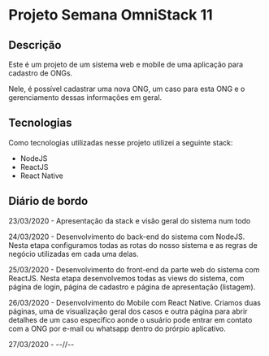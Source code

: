 # Projeto Semana OmniStack 11

## Descrição

Este é um projeto de um sistema web e mobile de uma aplicação para cadastro de ONGs.

Nele, é possível cadastrar uma nova ONG, um caso para esta ONG e o gerenciamento dessas informações em geral.

## Tecnologias

Como tecnologias utilizadas nesse projeto utilizei a seguinte stack:

- NodeJS
- ReactJS
- React Native

## Diário de bordo

23/03/2020 - Apresentação da stack e visão geral do sistema num todo

24/03/2020 - Desenvolvimento do back-end do sistema com NodeJS. Nesta etapa configuramos todas as rotas do nosso sistema e as regras de negócio utilizadas em cada uma delas.

25/03/2020 - Desenvolvimento do front-end da parte web do sistema com ReactJS. Nesta etapa desenvolvemos todas as views do sistema, com página de login, página de cadastro e página de apresentação (listagem).

26/03/2020 - Desenvolvimento do Mobile com React Native. Criamos duas páginas, uma de visualização geral dos casos e outra página para abrir detalhes de um caso específico aonde o usuário pode entrar em contato com a ONG por e-mail ou whatsapp dentro do prórpio aplicativo.

27/03/2020 - --//--
